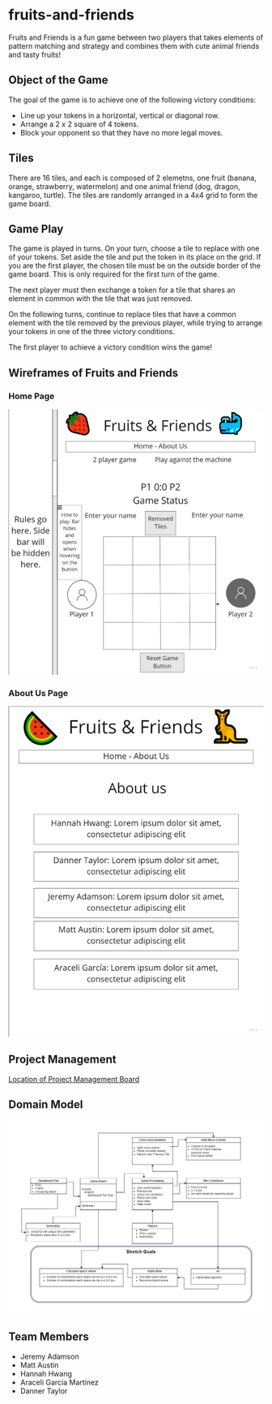 # fruits-and-friends

Fruits and Friends is a fun game between two players that takes elements of pattern matching and strategy and combines them with cute animal friends and tasty fruits!

## Object of the Game

The goal of the game is to achieve one of the following victory conditions:

- Line up your tokens in a horizontal, vertical or diagonal row.
- Arrange a 2 x 2 square of 4 tokens.
- Block your opponent so that they have no more legal moves.

## Tiles

There are 16 tiles, and each is composed of 2 elemetns, one fruit (banana, orange, strawberry, watermelon) and one animal friend (dog, dragon, kangaroo, turtle). The tiles are randomly arranged in a 4x4 grid to form the game board.

## Game Play

The game is played in turns. On your turn, choose a tile to replace with one of your tokens. Set aside the tile and put the token in its place on the grid. If you are the first player, the chosen tile must be on the outside border of the game board. This is only required for the first turn of the game.

The next player must then exchange a token for a tile that shares an element in common with the tile that was just removed.

On the following turns, continue to replace tiles that have a common element with the tile removed by the previous player, while trying to arrange your tokens in one of the three victory conditions.

The first player to achieve a victory condition wins the game!

## Wireframes of Fruits and Friends

### Home Page

![Home page wireframe](img/Home-Page.jpg)

### About Us Page

![About Us page wireframe](img/About-Us-Page.jpg)

## Project Management

[Location of Project Management Board](https://github.com/orgs/knights-of-the-project-table/projects/1)

## Domain Model

![Domain Model of Fruits and Friends](img/Domain-Model.png)

## Team Members

- Jeremy Adamson
- Matt Austin
- Hannah Hwang
- Araceli García Martínez
- Danner Taylor
